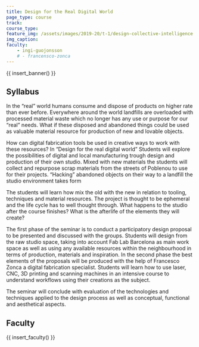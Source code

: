 ```yaml
---
title: Design for the Real Digital World
page_type: course
track:
course_type:
feature_img: /assets/images/2019-20/t-1/design-collective-intelligence.png
img_caption: 
faculty: 
    - ingi-guojonsson
    # - francensco-zonca
---
```


{{ insert_banner() }}

## Syllabus 

In the “real” world humans consume and dispose of products on higher rate than ever before. Everywhere around the world landfills are overloaded with processed material waste which no longer has any use or purpose for our “real” needs. What if these disposed and abandoned things could be used as valuable material resource for production of new and lovable objects.

How can digital fabrication tools be used in creative ways to work with these resources? In “Design for the real digital world” Students will explore the possibilities of digital and local manufacturing trough design and production of their own studio. Mixed with new materials the students will collect and repurpose scrap materials from the streets of Poblenou to use for their projects. “Hacking” abandoned objects on their way to a landfill the studio environment takes form

The students will learn how mix the old with the new in relation to tooling, techniques and material resources. The project is thought to be ephemeral and the life cycle has to well thought through. What happens to the studio after the course finishes? What is the afterlife of the elements they will create?

The first phase of the seminar is to conduct a participatory design proposal to be presented and discussed with the groups. Students will design from the raw studio space, taking into account Fab Lab Barcelona as main work space as well as using any available resources within the neighbourhood in terms of production, materials and inspiration. In the second phase the best elements of the proposals will be produced with the help of Francesco Zonca a digital fabrication specialist. Students will learn how to use laser, CNC, 3D printing and scanning machines in an intensive course to understand workflows using their creations as the subject.

The seminar will conclude with evaluation of the technologies and techniques applied to the design process as well as conceptual, functional and aesthetical aspects.

## Faculty

{{ insert_faculty() }}